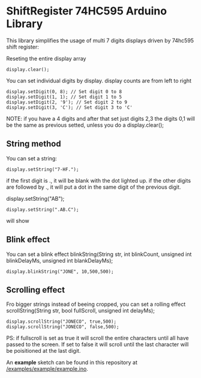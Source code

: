 # ShiftRegister 74HC595 Arduino Library

This library simplifies the usage of multi 7 digits displays driven by 74hc595 shift register: 

Reseting the entire display array
```
display.clear();
```

You can set individual digits by display.
display counts are from left to right
```
display.setDigit(0, 8); // Set digit 0 to 8
display.setDigit(1, 1); // Set digit 1 to 5
display.setDigit(2, '9'); // Set digit 2 to 9
display.setDigit(3, 'C'); // Set digit 3 to 'C'
```
NOTE: if you have a 4 digits and after that set just digits 2,3 the digits 0,1 will be the same as previous setted, unless you do a display.clear();

## String method
You can set a string:

```
display.setString("7-HF.");
```

if the first digit is ., it will be blank with the dot lighted up. if the other digits are followed by ., it will put a dot in the same digit of the previous digit.


display.setString("AB");

```
display.setString(".AB.C");  
```
will show

## Blink effect
You can set a blink effect
blinkString(String str, int blinkCount, unsigned int blinkDelayMs, unsigned int blankDelayMs);
```
display.blinkString("JONE", 10,500,500);
```
## Scrolling effect
Fro bigger strings instead of beeing cropped, you can set a rolling effect
scrollString(String str, bool fullScroll, unsigned int delayMs);
```
display.scrollString("JONECO", true,500);
display.scrollString("JONECO", false,500);
```
PS: if fullscroll is set as true it will scroll the entire characters until all have passed to the screen. If set to false it will scroll until the last character will be poisitioned at the last digit.

An **example** sketch can be found in this repository at [/examples/example/example.ino](https://github.com/JonecoBoy/7digitssegments74HC595/blob/master/examples/example/example.ino).
